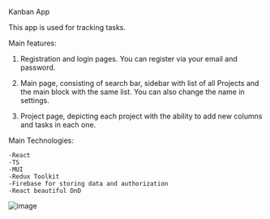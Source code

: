 Kanban App

This app is used for tracking tasks.

Main features:

1. Registration and login pages. You can register via your email and password.

2. Main page, consisting of search bar, sidebar with list of all Projects and the main block with the same list. You can also change the name in settings.

3. Project page, depicting each project with the ability to add new columns and tasks in each one.

Main Technologies:

    -React
    -TS
    -MUI
    -Redux Toolkit
    -Firebase for storing data and authorization
    -React beautiful DnD

<!-- <a href='https://6538afb374b30b63a783e602--celadon-dango-640a3d.netlify.app/'>Kanban App Demo</a> -->

![image](src/img//gif.gif)
